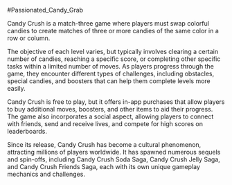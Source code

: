#Passionated_Candy_Grab

Candy Crush is a match-three game where players must swap colorful candies to create matches of three or more candies of the same color in a row or column.

The objective of each level varies, but typically involves clearing a certain number of candies, reaching a specific score, or completing other specific tasks within a limited number of moves. As players progress through the game, they encounter different types of challenges, including obstacles, special candies, and boosters that can help them complete levels more easily.

Candy Crush is free to play, but it offers in-app purchases that allow players to buy additional moves, boosters, and other items to aid their progress. The game also incorporates a social aspect, allowing players to connect with friends, send and receive lives, and compete for high scores on leaderboards.

Since its release, Candy Crush has become a cultural phenomenon, attracting millions of players worldwide. It has spawned numerous sequels and spin-offs, including Candy Crush Soda Saga, Candy Crush Jelly Saga, and Candy Crush Friends Saga, each with its own unique gameplay mechanics and challenges.
